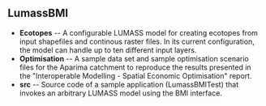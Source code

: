 ## LumassBMI

- **Ecotopes** -- A configurable LUMASS model for creating ecotopes from input shapefiles
and continous raster files. In its current configuration, the model can handle up to ten different input layers.
- **Optimisation** -- A sample data set and sample optimisation scenario files for the Aparima catchment to reproduce the results presented in the "Interoperable Modelling - Spatial Economic Optimisation" report.
- **src** -- Source code of a sample application (LumassBMITest) that invokes an arbitrary LUMASS model using the BMI interface.  


